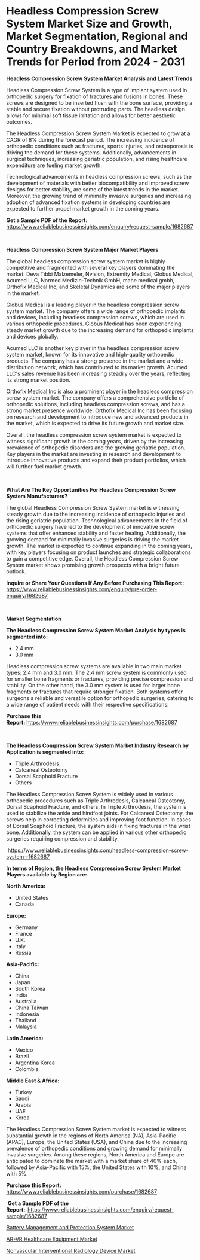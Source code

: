 <p><h1>Headless Compression Screw System Market Size and Growth, Market Segmentation, Regional and Country Breakdowns, and Market Trends for Period from 2024 -  2031</h1></p><p><strong>Headless Compression Screw System Market Analysis and Latest Trends</strong></p>
<p><p>Headless Compression Screw System is a type of implant system used in orthopedic surgery for fixation of fractures and fusions in bones. These screws are designed to be inserted flush with the bone surface, providing a stable and secure fixation without protruding parts. The headless design allows for minimal soft tissue irritation and allows for better aesthetic outcomes.</p><p>The Headless Compression Screw System Market is expected to grow at a CAGR of 8% during the forecast period. The increasing incidence of orthopedic conditions such as fractures, sports injuries, and osteoporosis is driving the demand for these systems. Additionally, advancements in surgical techniques, increasing geriatric population, and rising healthcare expenditure are fueling market growth.</p><p>Technological advancements in headless compression screws, such as the development of materials with better biocompatibility and improved screw designs for better stability, are some of the latest trends in the market. Moreover, the growing trend of minimally invasive surgeries and increasing adoption of advanced fixation systems in developing countries are expected to further propel market growth in the coming years.</p></p>
<p><strong>Get a Sample PDF of the Report:&nbsp;</strong> <a href="https://www.reliablebusinessinsights.com/enquiry/request-sample/1682687">https://www.reliablebusinessinsights.com/enquiry/request-sample/1682687</a></p>
<p>&nbsp;</p>
<p><strong>Headless Compression Screw System Major Market Players</strong></p>
<p><p>The global headless compression screw system market is highly competitive and fragmented with several key players dominating the market. Deva Tıbbi Malzemeler, Nvision, Extremity Medical, Globus Medical, Acumed LLC, Normed Medizin-Technik GmbH, mahe medical gmbh, Orthofix Medical Inc, and Skeletal Dynamics are some of the major players in the market.</p><p>Globus Medical is a leading player in the headless compression screw system market. The company offers a wide range of orthopedic implants and devices, including headless compression screws, which are used in various orthopedic procedures. Globus Medical has been experiencing steady market growth due to the increasing demand for orthopedic implants and devices globally.</p><p>Acumed LLC is another key player in the headless compression screw system market, known for its innovative and high-quality orthopedic products. The company has a strong presence in the market and a wide distribution network, which has contributed to its market growth. Acumed LLC's sales revenue has been increasing steadily over the years, reflecting its strong market position.</p><p>Orthofix Medical Inc is also a prominent player in the headless compression screw system market. The company offers a comprehensive portfolio of orthopedic solutions, including headless compression screws, and has a strong market presence worldwide. Orthofix Medical Inc has been focusing on research and development to introduce new and advanced products in the market, which is expected to drive its future growth and market size.</p><p>Overall, the headless compression screw system market is expected to witness significant growth in the coming years, driven by the increasing prevalence of orthopedic disorders and the growing geriatric population. Key players in the market are investing in research and development to introduce innovative products and expand their product portfolios, which will further fuel market growth.</p></p>
<p>&nbsp;</p>
<p><strong>What Are The Key Opportunities For Headless Compression Screw System Manufacturers?</strong></p>
<p><p>The global Headless Compression Screw System market is witnessing steady growth due to the increasing incidence of orthopedic injuries and the rising geriatric population. Technological advancements in the field of orthopedic surgery have led to the development of innovative screw systems that offer enhanced stability and faster healing. Additionally, the growing demand for minimally invasive surgeries is driving the market growth. The market is expected to continue expanding in the coming years, with key players focusing on product launches and strategic collaborations to gain a competitive edge. Overall, the Headless Compression Screw System market shows promising growth prospects with a bright future outlook.</p></p>
<p><strong>Inquire or Share Your Questions If Any Before Purchasing This Report:</strong> <a href="https://www.reliablebusinessinsights.com/enquiry/pre-order-enquiry/1682687">https://www.reliablebusinessinsights.com/enquiry/pre-order-enquiry/1682687</a></p>
<p>&nbsp;</p>
<p><strong>Market Segmentation</strong></p>
<p><strong>The Headless Compression Screw System Market Analysis by types is segmented into:</strong></p>
<p><ul><li>2.4 mm</li><li>3.0 mm</li></ul></p>
<p><p>Headless compression screw systems are available in two main market types: 2.4 mm and 3.0 mm. The 2.4 mm screw system is commonly used for smaller bone fragments or fractures, providing precise compression and stability. On the other hand, the 3.0 mm system is used for larger bone fragments or fractures that require stronger fixation. Both systems offer surgeons a reliable and versatile option for orthopedic surgeries, catering to a wide range of patient needs with their respective specifications.</p></p>
<p><strong>Purchase this Report:&nbsp;</strong><a href="https://www.reliablebusinessinsights.com/purchase/1682687">https://www.reliablebusinessinsights.com/purchase/1682687</a></p>
<p>&nbsp;</p>
<p><strong>The Headless Compression Screw System Market Industry Research by Application is segmented into:</strong></p>
<p><ul><li>Triple Arthrodesis</li><li>Calcaneal Osteotomy</li><li>Dorsal Scaphoid Fracture</li><li>Others</li></ul></p>
<p><p>The Headless Compression Screw System is widely used in various orthopedic procedures such as Triple Arthrodesis, Calcaneal Osteotomy, Dorsal Scaphoid Fracture, and others. In Triple Arthrodesis, the system is used to stabilize the ankle and hindfoot joints. For Calcaneal Osteotomy, the screws help in correcting deformities and improving foot function. In cases of Dorsal Scaphoid Fracture, the system aids in fixing fractures in the wrist bone. Additionally, the system can be applied in various other orthopedic surgeries requiring compression and stability.</p></p>
<p><a href="https://www.reliablebusinessinsights.com/headless-compression-screw-system-r1682687">&nbsp;https://www.reliablebusinessinsights.com/headless-compression-screw-system-r1682687</a></p>
<p><strong>In terms of Region, the Headless Compression Screw System Market Players available by Region are:</strong></p>
<p>
    <p> <strong> North America: </strong>
        <ul>
            <li>United States</li>
            <li>Canada</li>
        </ul>
        </p> 
    <p> <strong> Europe: </strong>
        <ul>
            <li>Germany</li>
            <li>France</li>
            <li>U.K.</li>
            <li>Italy</li>
            <li>Russia</li>
        </ul>
        </p> 
    <p> <strong> Asia-Pacific: </strong>
        <ul>
            <li>China</li>
            <li>Japan</li>
            <li>South Korea</li>
            <li>India</li>
            <li>Australia</li>
            <li>China Taiwan</li>
            <li>Indonesia</li>
            <li>Thailand</li>
            <li>Malaysia</li>
        </ul>
        </p> 
    <p> <strong> Latin America: </strong>
        <ul>
            <li>Mexico</li>
            <li>Brazil</li>
            <li>Argentina Korea</li>
            <li>Colombia</li>
        </ul>
        </p> 
    <p> <strong> Middle East & Africa: </strong>
        <ul>
            <li>Turkey</li>
            <li>Saudi</li>
            <li>Arabia</li>
            <li>UAE</li>
            <li>Korea</li>
        </ul>
    </p>
    </p>
<p><p>The Headless Compression Screw System market is expected to witness substantial growth in the regions of North America (NA), Asia-Pacific (APAC), Europe, the United States (USA), and China due to the increasing prevalence of orthopedic conditions and growing demand for minimally invasive surgeries. Among these regions, North America and Europe are anticipated to dominate the market with a market share of 40% each, followed by Asia-Pacific with 15%, the United States with 10%, and China with 5%.</p></p>
<p><strong>Purchase this Report: </strong><a href="https://www.reliablebusinessinsights.com/purchase/1682687">https://www.reliablebusinessinsights.com/purchase/1682687</a></p>
<p>&nbsp;<strong>Get a Sample PDF of the Report:&nbsp;&nbsp;</strong><a href="https://www.reliablebusinessinsights.com/enquiry/request-sample/1682687">https://www.reliablebusinessinsights.com/enquiry/request-sample/1682687</a></p>
<p><strong></strong></p>
<p><p><a href="https://github.com/sifatuddin25/Market-Research-Report-List-1/blob/main/battery-management-and-protection-system-market.md">Battery Management and Protection System Market</a></p><p><a href="https://github.com/alexxisgm/Market-Research-Report-List-1/blob/main/ar-vr-healthcare-equipment-market.md">AR-VR Healthcare Equipment Market</a></p><p><a href="https://view.publitas.com/reportprime-1/nonvascular-interventional-radiology-device-market-a-global-and-regional-analysis-focus-on-region-country-level-analysis-and-competitive-landscape-analysis-and-forecast-2024-2031/">Nonvascular Interventional Radiology Device Market</a></p></p>